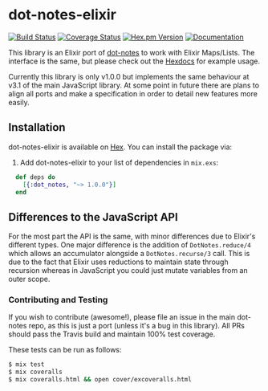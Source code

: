 # dot-notes-elixir
[![Build Status](https://img.shields.io/travis/zackehh/dot-notes-elixir.svg)](https://travis-ci.org/zackehh/dot-notes-elixir) [![Coverage Status](https://img.shields.io/coveralls/zackehh/dot-notes-elixir.svg)](https://coveralls.io/github/zackehh/dot-notes-elixir) [![Hex.pm Version](https://img.shields.io/hexpm/v/dot_notes.svg)](https://hex.pm/packages/dot_notes) [![Documentation](https://img.shields.io/badge/docs-latest-yellowgreen.svg)](https://hexdocs.pm/dot_notes/)

This library is an Elixir port of [dot-notes](http://github.com/zackehh/dot-notes-js) to work with Elixir Maps/Lists. The interface is the same, but please check out the [Hexdocs](https://hexdocs.pm/dot_notes/DotNotes.html) for example usage.

Currently this library is only v1.0.0 but implements the same behaviour at v3.1 of the main JavaScript library. At some point in future there are plans to align all ports and make a specification in order to detail new features more easily.

## Installation

dot-notes-elixir is available on [Hex](https://hex.pm/). You can install the package via:

  1. Add dot-notes-elixir to your list of dependencies in `mix.exs`:

```elixir
  def deps do
    [{:dot_notes, "~> 1.0.0"}]
  end
```

## Differences to the JavaScript API

For the most part the API is the same, with minor differences due to Elixir's different types. One major difference is the addition of `DotNotes.reduce/4` which allows an accumulator alongside a `DotNotes.recurse/3` call. This is due to the fact that Elixir uses reductions to maintain state through recursion whereas in JavaScript you could just mutate variables from an outer scope.

### Contributing and Testing

If you wish to contribute (awesome!), please file an issue in the main dot-notes repo, as this is just a port (unless it's a bug in this library). All PRs should pass the Travis build and maintain 100% test coverage.

These tests can be run as follows:

```bash
$ mix test
$ mix coveralls
$ mix coveralls.html && open cover/excoveralls.html
```
